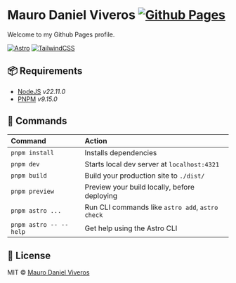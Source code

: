 # Mauro Daniel Viveros [![Github Pages][github-pages-badge]][github-pages-link]

Welcome to my Github Pages profile.

[![Astro][astro-badge]][astro-link]
[![TailwindCSS][tailwind-badge]][tailwind-link]

## 📦 Requirements

- [NodeJS][nodejs-link] _v22.11.0_
- [PNPM][pnpm-link] _v9.15.0_

## 🧞 Commands

| Command                | Action                                           |
| :--------------------- | :----------------------------------------------- |
| `pnpm install`         | Installs dependencies                            |
| `pnpm dev`             | Starts local dev server at `localhost:4321`      |
| `pnpm build`           | Build your production site to `./dist/`          |
| `pnpm preview`         | Preview your build locally, before deploying     |
| `pnpm astro ...`       | Run CLI commands like `astro add`, `astro check` |
| `pnpm astro -- --help` | Get help using the Astro CLI                     |

## 📜 License

MIT © [Mauro Daniel Viveros](./LICENSE)

[astro-link]: https://astro.build/
[github-pages-link]: https://pages.github.com/
[nodejs-link]: https://nodejs.org/
[pnpm-link]: https://pnpm.io/
[tailwind-link]: https://tailwindcss.com/
[astro-badge]: https://img.shields.io/badge/astro-%232C2052.svg?style=for-the-badge&logo=astro&logoColor=white
[github-pages-badge]: https://img.shields.io/badge/github%20pages-121013?style=for-the-badge&logo=github&logoColor=white
[tailwind-badge]: https://img.shields.io/badge/tailwindcss-%2338B2AC.svg?style=for-the-badge&logo=tailwind-css&logoColor=white
